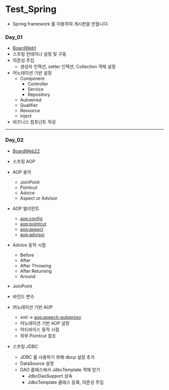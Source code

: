 # Test_Spring

* Spring framework 를 이용하여 게시판을 만듭니다. 

### Day_01 
  * [BoardWeb1](https://github.com/Hyunsoo-dev/Test_Spring/tree/master/BoardWeb)
  * 스프링 컨테이너 설정 및 구동
  * 의존성 주입
    * 생성자 인젝션, setter 인젝션, Collection 객체 설정
  * 어노테이션 기반 설정
    * Component
      * Controller
      * Service
      * Repository
    * Autowired
    * Qualifier
    * Resource
    * inject 
  * 비즈니스 컴포넌트 작성

---
### Day_02
  * [BoardWeb22](https://github.com/Hyunsoo-dev/Test_Spring/tree/master/BoardWeb2)
  * 스프링 AOP
  * AOP 용어 
    * JoinPoint
    * Pointcut 
    * Advice
    * Aspect or Advisor 
  
  * AOP 엘리먼트
    * <aop:config>
    * <aop:pointcut>
    * <aop:aspect>
    * <aop:advisor>
   
  * Advice 동작 시점
    * Before
    * After
    * After Throwing
    * After Returning
    * Around
   
  * JoinPoint 
  * 바인드 변수
  
  * 어노테이션 기반 AOP
    * xml ->  <aop:aspectj-autoproxy>
    * 어노테이션 기반 AOP 설정
    * 어드바이스 동작 시점 
    * 외부 Pointcut 참조
 
 * 스프링 JDBC 
   * JDBC 를 사용하기 위해 dbcp 설정 추가
   * DataSource 설정 
   * DAO 클래스에서 JdbcTemplate 객체 얻기 
     * JdbcDaoSupport 상속 
     * JdbcTemplate 클래스 <bean> 등록, 의존성 주입

